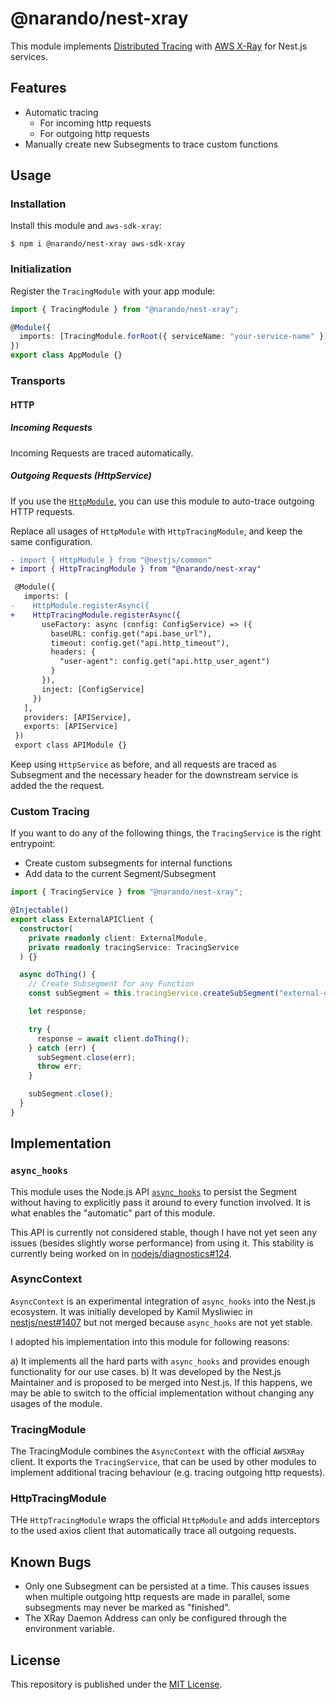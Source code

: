 # @narando/nest-xray

This module implements [Distributed Tracing](https://opentracing.io/docs/overview/what-is-tracing/) with [AWS X-Ray](https://aws.amazon.com/xray/) for Nest.js services.

## Features

- Automatic tracing
  - For incoming http requests
  - For outgoing http requests
- Manually create new Subsegments to trace custom functions

## Usage

### Installation

Install this module and `aws-sdk-xray`:

```shell
$ npm i @narando/nest-xray aws-sdk-xray
```

### Initialization

Register the `TracingModule` with your app module:

```typescript
import { TracingModule } from "@narando/nest-xray";

@Module({
  imports: [TracingModule.forRoot({ serviceName: "your-service-name" })],
})
export class AppModule {}
```

### Transports

#### HTTP

##### Incoming Requests

Incoming Requests are traced automatically.

##### Outgoing Requests (HttpService)

If you use the [`HttpModule`](https://docs.nestjs.com/techniques/http-module), you can use this module to auto-trace outgoing HTTP requests.

Replace all usages of `HttpModule` with `HttpTracingModule`, and keep the same configuration.

```diff
- import { HttpModule } from "@nestjs/common"
+ import { HttpTracingModule } from "@narando/nest-xray"

 @Module({
   imports: [
-    HttpModule.registerAsync({
+    HttpTracingModule.registerAsync({
       useFactory: async (config: ConfigService) => ({
         baseURL: config.get("api.base_url"),
         timeout: config.get("api.http_timeout"),
         headers: {
           "user-agent": config.get("api.http_user_agent")
         }
       }),
       inject: [ConfigService]
     })
   ],
   providers: [APIService],
   exports: [APIService]
 })
 export class APIModule {}
```

Keep using `HttpService` as before, and all requests are traced as Subsegment and the necessary header for the downstream service is added the the request.

### Custom Tracing

If you want to do any of the following things, the `TracingService` is the right entrypoint:

- Create custom subsegments for internal functions
- Add data to the current Segment/Subsegment

```typescript
import { TracingService } from "@narando/nest-xray";

@Injectable()
export class ExternalAPIClient {
  constructor(
    private readonly client: ExternalModule,
    private readonly tracingService: TracingService
  ) {}

  async doThing() {
    // Create Subsegment for any Function
    const subSegment = this.tracingService.createSubSegment("external-doThing");

    let response;

    try {
      response = await client.doThing();
    } catch (err) {
      subSegment.close(err);
      throw err;
    }

    subSegment.close();
  }
}
```

## Implementation

### `async_hooks`

This module uses the Node.js API [`async_hooks`](https://nodejs.org/api/async_hooks.html) to persist the Segment without having to explicitly pass it around to every function involved. It is what enables the "automatic" part of this module.

This API is currently not considered stable, though I have not yet seen any issues (besides slightly worse performance) from using it. This stability is currently being worked on in [nodejs/diagnostics#124](https://github.com/nodejs/diagnostics/issues/124).

### AsyncContext

`AsyncContext` is an experimental integration of `async_hooks` into the Nest.js ecosystem. It was initially developed by Kamil Mysliwiec in [nestjs/nest#1407](https://github.com/nestjs/nest/pull/1407) but not merged because `async_hooks` are not yet stable.

I adopted his implementation into this module for following reasons:

a) It implements all the hard parts with `async_hooks` and provides enough functionality for our use cases.
b) It was developed by the Nest.js Maintainer and is proposed to be merged into Nest.js. If this happens, we may be able to switch to the official implementation without changing any usages of the module.

### TracingModule

The TracingModule combines the `AsyncContext` with the official `AWSXRay` client. It exports the `TracingService`, that can be used by other modules to implement additional tracing behaviour (e.g. tracing outgoing http requests).

### HttpTracingModule

THe `HttpTracingModule` wraps the official `HttpModule` and adds interceptors to the used axios client that automatically trace all outgoing requests.

## Known Bugs

- Only one Subsegment can be persisted at a time. This causes issues when multiple outgoing http requests are made in parallel, some subsegments may never be marked as "finished".
- The XRay Daemon Address can only be configured through the environment variable.

## License

This repository is published under the [MIT License](./LICENSE).

